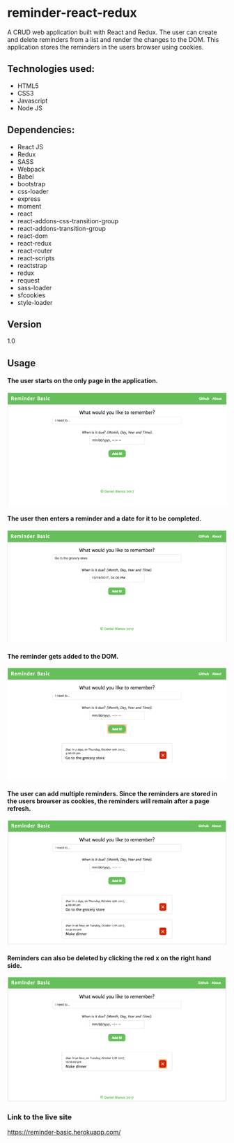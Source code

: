 # reminder-react-redux

A CRUD web application built with React and Redux. The user can create and delete reminders from a list and render the changes to the DOM. This application stores the reminders in the users browser using cookies.


## Technologies used:

- HTML5
- CSS3
- Javascript
- Node JS


## Dependencies:
- React JS
- Redux
- SASS
- Webpack
- Babel
- bootstrap
- css-loader
- express
- moment
- react
- react-addons-css-transition-group
- react-addons-transition-group
- react-dom
- react-redux
- react-router
- react-scripts
- reactstrap
- redux
- request
- sass-loader
- sfcookies
- style-loader


## Version

1.0


## Usage

#### The user starts on the only page in the application.

![alt text](screenshots/1.png "home")

#### The user then enters a reminder and a date for it to be completed.

![alt text](screenshots/2.png "add reminder")

#### The reminder gets added to the DOM.

![alt text](screenshots/3.png "saved to dom")

#### The user can add multiple reminders. Since the reminders are stored in the users browser as cookies, the reminders will remain after a page refresh.

![alt text](screenshots/4.png "add another")

#### Reminders can also be deleted by clicking the red x on the right hand side.

![alt text](screenshots/5.png "delete reminder")


### Link to the live site

https://reminder-basic.herokuapp.com/
